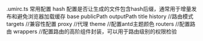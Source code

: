 .umirc.ts
常用配置
hash
配置是否让生成的文件包含hash后缀，通常用于增量发布和避免浏览器加载缓存
base
publicPath
outputPath
title
history //路由模式
targets //兼容性配置
proxy //代理
theme //配置antd主题颜色
routers  //配置路由
wrappers //配置路由的高阶组件封装，可以用于路由级别的权限检验
